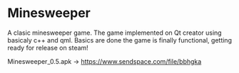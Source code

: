 # Minesweeper
A clasic minesweeper game.
The game implemented on Qt creator using basicaly c++ and qml.
Basics are done the game is finally functional, getting ready for release on steam!


Minesweeper_0.5.apk -> https://www.sendspace.com/file/bbhgka
